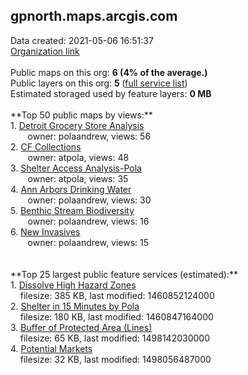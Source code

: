 <h2>gpnorth.maps.arcgis.com</h2> Data created: 2021-05-06 16:51:37 <br /><a target='new' href='https://gpnorth.maps.arcgis.com'>Organization link</a><br /><br />Public maps on this org: <b>6 (4% of the average.)</b><br />Public layers on this org: <b>5 </b>(<a target='new' href='https://services.arcgis.com/PIgzgOkCQbfQnfct/ArcGIS/rest/services'>full service list</a>)<br />Estimated storaged used by feature layers: <b>0 MB</b><br /><br />**Top 50 public maps by views:**<br />  1. <a target='new' href='https://www.arcgis.com/home/item.html?id=2ba5566826e9438cb5cb3d1dfc2a70bb'>Detroit Grocery Store Analysis</a> <br />  &nbsp;&nbsp;&nbsp;&nbsp; &nbsp;&nbsp;owner: polaandrew, views: 56<br />  2. <a target='new' href='https://www.arcgis.com/home/item.html?id=981405a486a84af8830095430f91b4f9'>CF Collections</a> <br />  &nbsp;&nbsp;&nbsp;&nbsp; &nbsp;&nbsp;owner: atpola, views: 48<br />  3. <a target='new' href='https://www.arcgis.com/home/item.html?id=4f504acee89f40b288e88b254b91c2a2'>Shelter Access Analysis-Pola</a> <br />  &nbsp;&nbsp;&nbsp;&nbsp; &nbsp;&nbsp;owner: atpola, views: 35<br />  4. <a target='new' href='https://www.arcgis.com/home/item.html?id=838ebc46f43746e2880ad2b6d67708eb'>Ann Arbors Drinking Water</a> <br />  &nbsp;&nbsp;&nbsp;&nbsp; &nbsp;&nbsp;owner: polaandrew, views: 30<br />  5. <a target='new' href='https://www.arcgis.com/home/item.html?id=9a536e4b2f6f40f78ecbeb1ec17a28a1'>Benthic Stream Biodiversity</a> <br />  &nbsp;&nbsp;&nbsp;&nbsp; &nbsp;&nbsp;owner: polaandrew, views: 16<br />  6. <a target='new' href='https://www.arcgis.com/home/item.html?id=cd74524e001f43e2b828ac3309fd7c21'>New Invasives</a> <br />  &nbsp;&nbsp;&nbsp;&nbsp; &nbsp;&nbsp;owner: polaandrew, views: 15<br /><br /><br />**Top 25 largest public feature services (estimated):**<br /> 1. <a target='new' href='https://www.arcgis.com/home/item.html?id=eba8ca9f4b21409fbb5f83ed558a9235'>Dissolve High Hazard Zones</a><br /> &nbsp;&nbsp;&nbsp;&nbsp;filesize: 385 KB, last modified: 1460852124000<br /> 2. <a target='new' href='https://www.arcgis.com/home/item.html?id=f5e4078212da4767b5c656328a74c143'>Shelter in 15 Minutes by Pola</a><br /> &nbsp;&nbsp;&nbsp;&nbsp;filesize: 180 KB, last modified: 1460847164000<br /> 3. <a target='new' href='https://www.arcgis.com/home/item.html?id=faf7e2da2c334e1a8c9bee18dc190c88'>Buffer of Protected Area (Lines)</a><br /> &nbsp;&nbsp;&nbsp;&nbsp;filesize: 65 KB, last modified: 1498142030000<br /> 4. <a target='new' href='https://www.arcgis.com/home/item.html?id=8e0219b831034db79b142af7b3ac96f8'>Potential Markets</a><br /> &nbsp;&nbsp;&nbsp;&nbsp;filesize: 32 KB, last modified: 1498056487000<br />